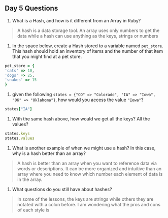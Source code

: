 ## Day 5 Questions

1. What is a Hash, and how is it different from an Array in Ruby?
> A hash is a data storage tool. An array uses only numbers to get the data while a hash can use anything as the keys, strings or numbers

1. In the space below, create a Hash stored to a variable named `pet_store`.  This hash should hold an inventory of items and the number of that item that you might find at a pet store.
```Ruby
pet_store = {
'cats' => 10,
'dogs' => 25,
'snakes' => 15
}
```
1. given the following `states = {"CO" => "Colorado", "IA" => "Iowa", "OK" => "Oklahoma"}`, how would you access the value `"Iowa"`?
```Ruby
states["IA"]
```

1. With the same hash above, how would we get all the keys?  All the values?
```Ruby
states.keys
states.values
```

1. What is another example of when we might use a hash?  In this case, why is a hash better than an array?
> A hash is better than an array when you want to reference data via words or descriptions. It can be more organized and intuitive than an array where you need to know which number each element of data is in the array.

1. What questions do you still have about hashes?
> In some of the lessons, the keys are strings while others they are notated with a colon before.  I am wondering what the pros and cons of each style is
